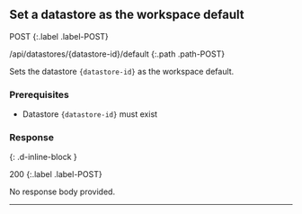 ## Set a datastore as the workspace default

POST
{:.label .label-POST}

/api/datastores/{datastore-id}/default
{:.path .path-POST}

Sets the datastore `{datastore-id}` as the workspace default.

### Prerequisites
- Datastore `{datastore-id}` must exist

### Response
{: .d-inline-block }

200
{:.label .label-POST}

No response body provided.

---
